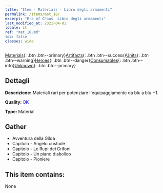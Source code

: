 ```yaml
---
title: "Item - Materials - Libro degli armamenti"
permalink: /Items/mat_18/
excerpt: "Era of Chaos  Libro degli armamenti"
last_modified_at: 2021-04-01
locale: it
ref: "mat_18.md"
toc: false
classes: wide
---
```

 [Materials](/it/Items/){: .btn .btn--primary}[Artifacts](/it/Items/Artifacts/){: .btn .btn--success}[Units](/it/Items/Units/){: .btn .btn--warning}[Heroes](/it/Items/Heroes/){: .btn .btn--danger}[Consumables](/it/Items/Consumables/){: .btn .btn--info}[Unknown](/it/Items/Unknown/){: .btn .btn--primary}

## Dettagli
 **Descrizione:** Materiali rari per potenziare l'equipaggiamento da blu a blu +1.

 **Quality:** <span style="color: #0000CD">OK</span>

 **Type:** Material

## Gather

*    Avventura della Gilda 
*    Capitolo - Angelo custode 
*    Capitolo - Le Rupi dei Grifoni 
*    Capitolo - Un piano diabolico 
*    Capitolo - Pioniere 

## This item contains:

  None

